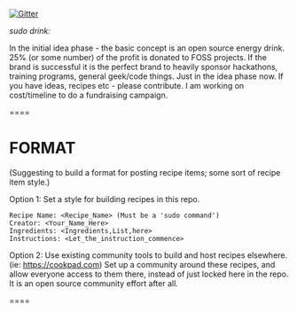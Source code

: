 [![Gitter](https://badges.gitter.im/Join%20Chat.svg)](https://gitter.im/sudodrink/recipes?utm_source=badge&utm_medium=badge&utm_campaign=pr-badge&utm_content=badge)

*sudo drink:*

In the initial idea phase - the basic concept is an open source energy drink. 25% (or some number) of the profit is donated to FOSS projects. If the brand is successful it is the perfect brand to heavily sponsor hackathons, training programs, general geek/code things. Just in the idea phase now. If you have ideas, recipes etc - please contribute. I am working on cost/timeline to do a fundraising campaign.

====
# FORMAT

(Suggesting to build a format for posting recipe items; some sort of recipe item style.)

Option 1: Set a style for building recipes in this repo.

	Recipe Name: <Recipe_Name> (Must be a 'sudo command')
	Creator: <Your_Name_Here>
	Ingredients: <Ingredients,List,here>
	Instructions: <Let_the_instruction_commence>

Option 2: Use existing community tools to build and host recipes elsewhere.  (ie: https://cookpad.com)  Set up a community around these recipes, and allow everyone access to them there, instead of just locked here in the repo.  It is an open source community effort after all.

====